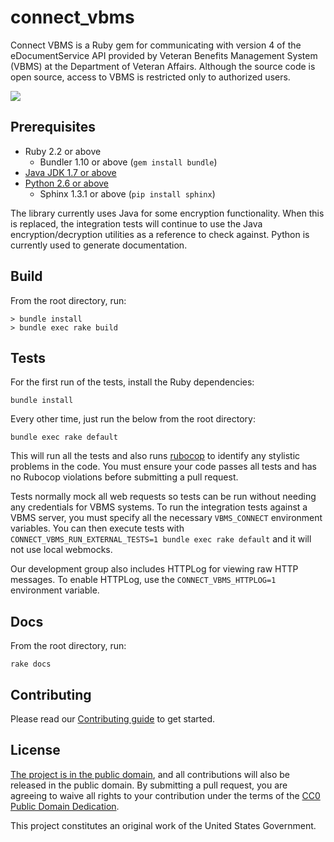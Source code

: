 # connect_vbms

Connect VBMS is a Ruby gem for communicating with version 4 of the eDocumentService API provided by Veteran Benefits Management System (VBMS) at the Department of Veteran Affairs. Although the source code is open source, access to VBMS is restricted only to authorized users.

![](https://travis-ci.org/department-of-veterans-affairs/connect_vbms.svg?branch=master)

## Prerequisites

- Ruby 2.2 or above
	- Bundler 1.10 or above (`gem install bundle`)
- [Java JDK 1.7 or above](http://www.oracle.com/technetwork/java/javase/downloads/index.html)
- [Python 2.6 or above](https://www.python.org/downloads/)
	- Sphinx 1.3.1 or above (`pip install sphinx`)

The library currently uses Java for some encryption functionality. When this is replaced, the integration tests will continue to use the Java encryption/decryption utilities as a reference to check against. Python is currently used to generate documentation.

## Build

From the root directory, run:

```
> bundle install
> bundle exec rake build
```

## Tests

For the first run of the tests, install the Ruby dependencies:

`bundle install`

Every other time, just run the below from the root directory:

`bundle exec rake default`

This will run all the tests and also runs [rubocop](http://batsov.com/rubocop/) to identify any stylistic problems in the code. You must ensure your code passes all tests and has no Rubocop violations before submitting a pull request.

Tests normally mock all web requests so tests can be run without needing any credentials for VBMS systems. To run the integration tests against a VBMS server, you must specify all the necessary `VBMS_CONNECT` environment variables. You can then execute tests with `CONNECT_VBMS_RUN_EXTERNAL_TESTS=1 bundle exec rake default` and it will not use local webmocks.

Our development group also includes HTTPLog for viewing raw HTTP messages. To enable HTTPLog, use the `CONNECT_VBMS_HTTPLOG=1` environment variable.

## Docs

From the root directory, run:

`rake docs`

## Contributing

Please read our [Contributing guide](https://github.com/department-of-veterans-affairs/connect_vbms/blob/master/docs/contributing.rst) to get started.


## License

[The project is in the public domain](LICENSE.md), and all contributions will also be released in the public domain. By submitting a pull request, you are agreeing to waive all rights to your contribution under the terms of the [CC0 Public Domain Dedication](http://creativecommons.org/publicdomain/zero/1.0/).

This project constitutes an original work of the United States Government.
